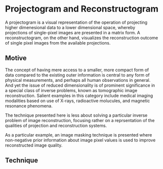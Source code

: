 # Projectogram and Reconstructogram
A projectogram is a visual representation of the operation of projecting higher dimenesional data to a lower dimensional space, whereby projections of single-pixel images are presented in a matrix form. A reconstructogram, on the other hand, visualizes the reconstruction outcome of single pixel images from the available projections.

## Motive
The concept of having mere access to a smaller, more compact form of data compared to the existing outer information is central to any form of physical measurements, and perhaps all human observations in general. And yet the issue of reduced dimensionality is of prominent significance in a special class of inverse problems, known as tomographic image reconstruction. Salient examples in this category include medical imaging modalities based on use of X-rays, radioactive molucules, and magnetic resonance phenomena.

The technique presented here is less about solving a particular inverse problem of image reconstruction, focusing rather on a reprsentation of the qualities of projection and reconstruction systems. 

As a particular example, an image masking technique is presented where non-negative prior information about image pixel values is used to improve reconstructed image quality. 

## Technique
